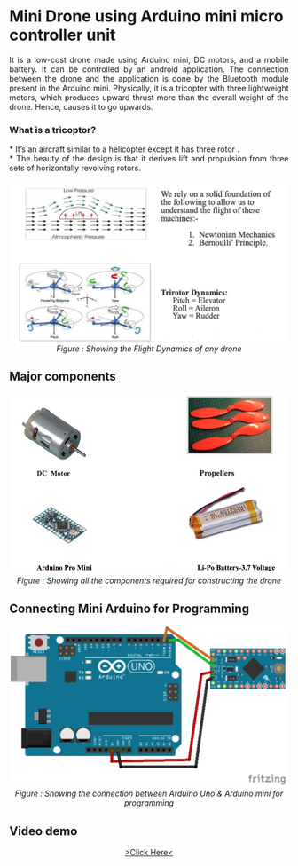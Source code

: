 # Mini Drone using Arduino mini micro controller unit
<p align="justify" >
It is a low-cost drone made using Arduino mini, DC motors, and a mobile battery. It can be controlled by an android application. The connection between the drone and the application is done by the Bluetooth module present in the Arduino mini. Physically, it is a tricopter with three lightweight motors, which produces upward thrust more than the overall weight of the drone. Hence, causes it to go upwards.
</p>

### What is a tricoptor?
<p align="justify" >
* It’s an aircraft similar to a helicopter except it has three rotor .
<br>* The beauty of the design is that it derives lift and propulsion from  three sets of horizontally revolving rotors.
</p>

<p align="center">
  <img src="imgs/Flight_Dynamics.png" width="760px">
  <br><i>Figure : Showing the Flight Dynamics of any drone</i>
</p>

## Major components
<p align="center">
  <img src="imgs/Major_components.png" width="760px">
  <br><i>Figure : Showing all the components required for constructing the drone</i>
</p>

## Connecting Mini Arduino for Programming
<p align="center">
  <img src="imgs/Connecting_Mini_Arduino.jpg" width="760px">
  <br><i>Figure : Showing the connection between Arduino Uno & Arduino mini for programming</i>
</p>

## Video demo
<p align="center">
  <a href="https://www.youtube.com/watch?v=B13oQvVGCp4&list=PLWdzmf_yjOGsEBxtbmLwkprN09FwD6ldS" target="popup" > >Click Here< </a>
</p>
